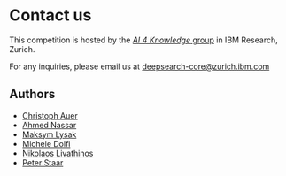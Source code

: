 # Contact us

This competition is hosted by the [_AI 4 Knowledge_ group](https://ds4sd.github.io/) in IBM Research, Zurich.

For any inquiries, please email us at [deepsearch-core@zurich.ibm.com](mailto:deepsearch-core@zurich.ibm.com)

## Authors

- [Christoph Auer](https://research.ibm.com/people/christoph-auer)
- [Ahmed Nassar](https://researcher.watson.ibm.com/researcher/view.php?person=zurich-AHN)
- [Maksym Lysak](https://resedit.bx.cloud9.ibm.com/researcher/view.php?person=zurich-MLY)
- [Michele Dolfi](https://research.ibm.com/people/michele-dolfi)
- [Nikolaos Livathinos](https://researcher.watson.ibm.com/researcher/view.php?person=zurich-nli)
- [Peter Staar](https://research.ibm.com/people/peter-staar)